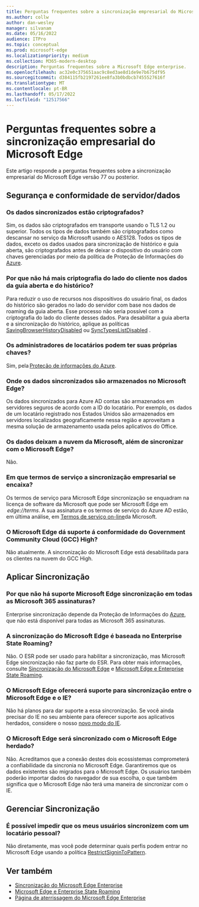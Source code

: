 ```yaml
---
title: Perguntas frequentes sobre a sincronização empresarial do Microsoft Edge
ms.author: collw
author: dan-wesley
manager: silvanam
ms.date: 05/16/2022
audience: ITPro
ms.topic: conceptual
ms.prod: microsoft-edge
ms.localizationpriority: medium
ms.collection: M365-modern-desktop
description: Perguntas frequentes sobre a Microsoft Edge enterprise.
ms.openlocfilehash: ac32e0c375651aac9c8ed3ae8d1de9e7b675df95
ms.sourcegitcommit: d384115fb2197261ee8fa3b0bdbcb7455527616f
ms.translationtype: MT
ms.contentlocale: pt-BR
ms.lasthandoff: 05/17/2022
ms.locfileid: "12517566"
---
```

# <a name="microsoft-edge-enterprise-sync-faq"></a>Perguntas frequentes sobre a sincronização empresarial do Microsoft Edge

Este artigo responde a perguntas frequentes sobre a sincronização empresarial do Microsoft Edge versão 77 ou posterior.

## <a name="security-and-serverdata-compliance"></a>Segurança e conformidade de servidor/dados

### <a name="is-the-synced-data-encrypted"></a>Os dados sincronizados estão criptografados?

Sim, os dados são criptografados em transporte usando o TLS 1.2 ou superior. Todos os tipos de dados também são criptografados como descansar no serviço da Microsoft usando o AES128. Todos os tipos de dados, exceto os dados usados para sincronização de histórico e guia aberta, são criptografados antes de deixar o dispositivo do usuário com chaves gerenciadas por meio da política de Proteção de Informações do [Azure](./microsoft-edge-policies.md#restrictsignintopattern).

### <a name="why-isnt-there-more-client-side-encryption-on-open-tab-and-history-data"></a>Por que não há mais criptografia do lado do cliente nos dados da guia aberta e do histórico?

Para reduzir o uso de recursos nos dispositivos do usuário final, os dados do histórico são gerados no lado do servidor com base nos dados de roaming da guia aberta. Esse processo não seria possível com a criptografia do lado do cliente desses dados. Para desabilitar a guia aberta e a sincronização do histórico, aplique as políticas [SavingBrowserHistoryDisabled](./microsoft-edge-policies.md#savingbrowserhistorydisabled) ou [SyncTypesListDisabled](./microsoft-edge-policies.md#synctypeslistdisabled) .

### <a name="can-tenant-admins-bring-their-own-key"></a>Os administradores de locatários podem ter suas próprias chaves?

Sim, pela [Proteção de informações do Azure](https://azure.microsoft.com/services/information-protection/).

### <a name="where-is-microsoft-edge-sync-data-stored"></a>Onde os dados sincronizados são armazenados no Microsoft Edge?

Os dados sincronizados para Azure AD contas são armazenados em servidores seguros de acordo com a ID do locatário. Por exemplo, os dados de um locatário registrado nos Estados Unidos são armazenados em servidores localizados geograficamente nessa região e aproveitam a mesma solução de armazenamento usada pelos aplicativos do Office.

### <a name="does-the-data-ever-leave-microsofts-cloud-aside-from-syncing-to-microsoft-edge"></a>Os dados deixam a nuvem da Microsoft, além de sincronizar com o Microsoft Edge?

Não.

### <a name="what-terms-of-service-does-enterprise-sync-fall-under"></a>Em que termos de serviço a sincronização empresarial se encaixa?

Os termos de serviço para Microsoft Edge sincronização se enquadram na licença de software da Microsoft que pode ser Microsoft Edge em  *edge://terms*. A sua assinatura e os termos de serviço do Azure AD estão, em última análise, em [Termos de serviço on-line](https://www.microsoft.com/licensing/product-licensing/products)da Microsoft.

### <a name="does-microsoft-edge-support-government-community-cloud-gcc-high-compliance"></a>O Microsoft Edge dá suporte á conformidade do Government Community Cloud (GCC) High?

Não atualmente. A sincronização do Microsoft Edge está desabilitada para os clientes na nuvem do GCC High.

## <a name="applying-sync"></a>Aplicar Sincronização

### <a name="why-isnt-microsoft-edge-sync-supported-in-all-microsoft-365-subscriptions"></a>Por que não há suporte Microsoft Edge sincronização em todas as Microsoft 365 assinaturas?

Enterprise sincronização depende da Proteção de Informações do [Azure](https://azure.microsoft.com/services/information-protection/), que não está disponível para todas as Microsoft 365 assinaturas.

### <a name="is-microsoft-edge-sync-based-on-enterprise-state-roaming"></a>A sincronização do Microsoft Edge é baseada no Enterprise State Roaming?

Não. O ESR pode ser usado para habilitar a sincronização, mas Microsoft Edge sincronização não faz parte do ESR. Para obter mais informações, consulte [Sincronização do Microsoft Edge](/DeployEdge/microsoft-edge-enterprise-sync) e [Microsoft Edge e Enterprise State Roaming](/DeployEdge/microsoft-edge-enterprise-state-roaming).

### <a name="will-microsoft-edge-ever-support-syncing-between-microsoft-edge-and-ie"></a>O Microsoft Edge oferecerá suporte para sincronização entre o Microsoft Edge e o IE?

Não há planos para dar suporte a essa sincronização. Se você ainda precisar do IE no seu ambiente para oferecer suporte aos aplicativos herdados, considere o nosso [novo modo do IE](./edge-ie-mode.md).

### <a name="will-microsoft-edge-sync-with-microsoft-edge-legacy"></a>O Microsoft Edge será sincronizado com o Microsoft Edge herdado?

Não. Acreditamos que a conexão destes dois ecossistemas comprometerá a confiabilidade da sincronia no Microsoft Edge. Garantiremos que os dados existentes são migrados para o Microsoft Edge. Os usuários também poderão importar dados do navegador de sua escolha, o que também significa que o Microsoft Edge não terá uma maneira de sincronizar com o IE.

## <a name="managing-sync"></a>Gerenciar Sincronização

### <a name="is-it-possible-to-stop-my-users-from-syncing-with-a-personal-tenant"></a>É possível impedir que os meus usuários sincronizem com um locatário pessoal?

Não diretamente, mas você pode determinar quais perfis podem entrar no Microsoft Edge usando a política [RestrictSigninToPattern](./microsoft-edge-policies.md#restrictsignintopattern).

## <a name="see-also"></a>Ver também

- [Sincronização do Microsoft Edge Enterprise](microsoft-edge-enterprise-sync.md)
- [Microsoft Edge e Enterprise State Roaming](microsoft-edge-enterprise-state-roaming.md)
- [Página de aterrissagem do Microsoft Edge Enterprise](https://aka.ms/EdgeEnterprise)